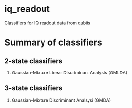 # iq_readout
Classifiers for IQ readout data from qubits

# Summary of classifiers

## 2-state classifiers

1. Gaussian-Mixture Linear Discriminant Analysis (GMLDA)

## 3-state classifiers

1. Gaussian-Mixture Discriminant Analsysi (GMDA)
